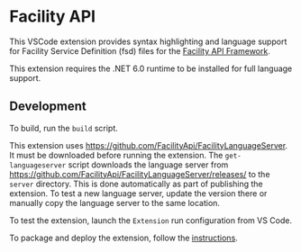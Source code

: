 # Facility API

This VSCode extension provides syntax highlighting and language support for Facility Service Definition (fsd) files for the [Facility API Framework](https://facilityapi.github.io/).

This extension requires the .NET 6.0 runtime to be installed for full language support.

## Development

To build, run the `build` script.

This extension uses https://github.com/FacilityApi/FacilityLanguageServer. It must be downloaded before running the extension. The `get-languageserver` script downloads the language server from https://github.com/FacilityApi/FacilityLanguageServer/releases/ to the `server` directory. This is done automatically as part of publishing the extension. To test a new language server, update the version there or manually copy the language server to the same location.

To test the extension, launch the `Extension` run configuration from VS Code.

To package and deploy the extension, follow the [instructions](https://code.visualstudio.com/api/working-with-extensions/publishing-extension).
